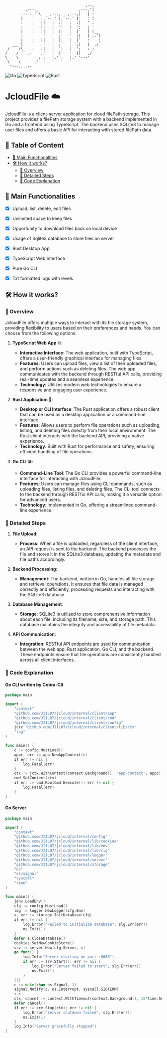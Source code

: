 ```
                                    ,--,    
         ,---._                  ,---.'|    
       .-- -.' \    ,---,   ,---,|   | :    
       |    |   :,`--.' |,`--.' |:   : |    
       :    ;   ||   :  :|   :  :|   ' :    
       :        |:   |  ':   |  ';   ; '    
       |    :   :|   :  ||   :  |'   | |__  
       :         '   '  ;'   '  ;|   | :.'| 
       |    ;   ||   |  ||   |  |'   :    ; 
   ___ |         '   :  ;'   :  ;|   |  ./  
 /    /\    :   :|   |  '|   |  ';   : ;    
/  ../  `..-    ,'   :  |'   :  ||   ,/     
\    \         ; ;   |.' ;   |.' '---'      
 \    \      ,'  '---'   '---'              
  "---....--'                               
```
![Go](https://img.shields.io/badge/go-%2300ADD8.svg?style=flat-square&logo=go&logoColor=white)
![TypeScript](https://img.shields.io/badge/TypeScript-3178C6?logo=TypeScript&logoColor=FFF&style=flat-square)
![Rust](https://img.shields.io/badge/Rust-%23000000.svg?style=flat-square&logo=rust&logoColor=white)

# JcloudFile ☁️

JcloudFile is a client-server application for cloud filePath storage. This project provides a filePath storage system with a backend implemented in Go and a frontend using TypeScript. The backend uses SQLite3 to manage user files and offers a basic API for interacting with stored filePath data.
## 📇 Table of Content

* [📖 Main Functionalities](#-main-functionalities-)
* [🛠️ How it works?](#-how-it-works)
    * [🌟 Overview](#-overview-)
    * [📝 Detailed Steps](#-detailed-steps-)
    * [📄 Code Explanation](#-code-explanation-)


## 📖 Main Functionalities
- [x] Upload, list, delete, edit files
- [x] Unlimited space to keep files
- [x] Opportunity to download files back on local device
- [x] Usage of Sqlite3 database to store files on server
- [x] Rust Desktop App
- [x] TypeScript Web Interface
- [x] Pure Go CLI
- [x] Txt formatted logs with levels


## 🛠️ How it works?

### 🌟 Overview

JcloudFile offers multiple ways to interact with its file storage system, providing flexibility to users based on their preferences and needs. You can choose from the following options:

1. **TypeScript Web App** 🌐:
    - **Interactive Interface**: The web application, built with TypeScript, offers a user-friendly graphical interface for managing files.
    - **Features**: Users can upload files, view a list of their uploaded files, and perform actions such as deleting files. The web app communicates with the backend through RESTful API calls, providing real-time updates and a seamless experience.
    - **Technology**: Utilizes modern web technologies to ensure a responsive and engaging user experience.

2. **Rust Application** 🦀:
    - **Desktop or CLI Interface**: The Rust application offers a robust client that can be used as a desktop application or a command-line interface.
    - **Features**: Allows users to perform file operations such as uploading, listing, and deleting files directly from their local environment. The Rust client interacts with the backend API, providing a native experience.
    - **Technology**: Built with Rust for performance and safety, ensuring efficient handling of file operations.

3. **Go CLI** 🛠️:
    - **Command-Line Tool**: The Go CLI provides a powerful command-line interface for interacting with JcloudFile.
    - **Features**: Users can manage files using CLI commands, such as uploading files, listing files, and deleting files. The CLI tool connects to the backend through RESTful API calls, making it a versatile option for advanced users.
    - **Technology**: Implemented in Go, offering a streamlined command-line experience.

### 📝 Detailed Steps
1. **File Upload**:
    - **Process**: When a file is uploaded, regardless of the client interface, an API request is sent to the backend. The backend processes the file and stores it in the SQLite3 database, updating the metadata and file paths accordingly.

2. **Backend Processing**:
    - **Management**: The backend, written in Go, handles all file storage and retrieval operations. It ensures that file data is managed correctly and efficiently, processing requests and interacting with the SQLite3 database.

3. **Database Management**:
    - **Storage**: SQLite3 is utilized to store comprehensive information about each file, including its filename, size, and storage path. This database maintains the integrity and accessibility of file metadata.

4. **API Communication**:
    - **Integration**: RESTful API endpoints are used for communication between the web app, Rust application, Go CLI, and the backend. These endpoints ensure that file operations are consistently handled across all client interfaces.

### 📄 Code Explanation

#### Go CLI written by Cobra-Cli

```go
package main

import (
	"context"
	"github.com/JIIL07/jcloud/internal/client/app"
	"github.com/JIIL07/jcloud/internal/client/cmd"
	"github.com/JIIL07/jcloud/internal/client/config"
	jctx "github.com/JIIL07/jcloud/internal/client/lib/ctx"
	"log"
)

func main() {
    c := config.MustLoad()
    appc, err := app.NewAppContext(c)
    if err != nil {
        log.Fatal(err)
    }
    ctx := jctx.WithContext(context.Background(), "app-context", appc)
    cmd.SetContext(ctx)
    if err := cmd.RootCmd.Execute(); err != nil {
        log.Fatal(err)
    }
}
```

#### Go Server 

```go
package main

import (
	"context"
	"github.com/JIIL07/jcloud/internal/config"
	"github.com/JIIL07/jcloud/internal/lib/cookies"
	"github.com/JIIL07/jcloud/internal/lib/env"
	"github.com/JIIL07/jcloud/internal/lib/slg"
	"github.com/JIIL07/jcloud/internal/logger"
	"github.com/JIIL07/jcloud/internal/server"
	"github.com/JIIL07/jcloud/internal/storage"
	"os"
	"os/signal"
	"syscall"
	"time"
)

func main() {
	jenv.LoadEnv()
	cfg := config.MustLoad()
	log := logger.NewLogger(cfg.Env)
	s, err := storage.InitDatabase(cfg)
	if err != nil {
		log.Error("Failed to initialize database", slg.Err(err))
		os.Exit(1)
	}
	defer s.CloseDatabase()
	cookies.SetNewCookieStore()
	srv := server.New(cfg.Server, s)
	go func() {
		log.Info("Server starting on port :8080")
		if err := srv.Start(); err != nil {
			log.Error("Server failed to start", slg.Err(err))
			os.Exit(1)
		}
	}()
	c := make(chan os.Signal, 1)
	signal.Notify(c, os.Interrupt, syscall.SIGTERM)
	<-c
	ctx, cancel := context.WithTimeout(context.Background(), 15*time.Second)
	defer cancel()
	if err := srv.Stop(ctx); err != nil {
		log.Error("Server shutdown failed", slg.Err(err))
		os.Exit(1)
	}
	log.Info("Server gracefully stopped")
}
```


